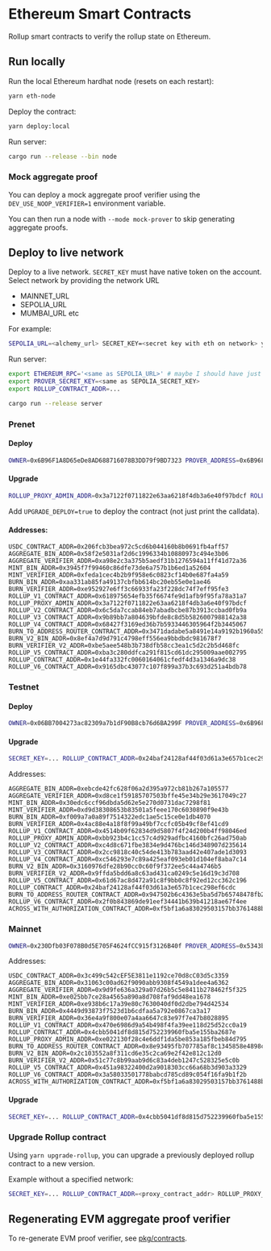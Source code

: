 # Ethereum Smart Contracts

Rollup smart contracts to verify the rollup state on Ethereum.

## Run locally

Run the local Ethereum hardhat node (resets on each restart):

```bash
yarn eth-node
```

Deploy the contract:

```bash
yarn deploy:local
```

Run server:

```bash
cargo run --release --bin node
```

### Mock aggregate proof

You can deploy a mock aggregate proof verifier using the `DEV_USE_NOOP_VERIFIER=1` environment variable.

You can then run a node with `--mode mock-prover` to skip generating aggregate proofs.

## Deploy to live network

Deploy to a live network. `SECRET_KEY` must have native token on the account. Select network by providing
the network URL

* MAINNET_URL
* SEPOLIA_URL
* MUMBAI_URL
etc

For example:

```bash
SEPOLIA_URL=<alchemy_url> SECRET_KEY=<secret key with eth on network> yarn deploy -- --network sepolia
```

Run server:

```bash
export ETHEREUM_RPC='<same as SEPOLIA_URL>' # maybe I should have just used the same env var names for hardhat deploy
export PROVER_SECRET_KEY=<same as SEPOLIA_SECRET_KEY>
export ROLLUP_CONTRACT_ADDR=...

cargo run --release server
```


### Prenet

#### Deploy

```bash
OWNER=0x6B96F1A8D65eDe8AD688716078B3DD79f9BD7323 PROVER_ADDRESS=0x6B96F1A8D65eDe8AD688716078B3DD79f9BD7323 VALIDATORS=0x6B96F1A8D65eDe8AD688716078B3DD79f9BD7323 AMOY_URL=https://polygon-amoy.g.alchemy.com/v2/9e_9NcJQ4rvg9RCsW2l7dqdbHw0VHBCf SECRET_KEY=<SECRET_KEY> GAS_PRICE_GWEI=2 yarn deploy -- --network amoy
```

#### Upgrade

```bash
ROLLUP_PROXY_ADMIN_ADDR=0x3a7122f0711822e63aa6218f4db3a6e40f97bdcf ROLLUP_CONTRACT_ADDR=0x1e44fa332fc0060164061cfedf4d3a1346a9dc38 AMOY_URL=https://polygon-amoy.g.alchemy.com/v2/9e_9NcJQ4rvg9RCsW2l7dqdbHw0VHBCf SECRET_KEY=<SECRET_KEY> yarn upgrade-rollup -- --network amoy
```

Add `UPGRADE_DEPLOY=true` to deploy the contract (not just print the calldata).

#### Addresses:

```
USDC_CONTRACT_ADDR=0x206fcb3bea972c5cd6b044160b8b0691fb4aff57
AGGREGATE_BIN_ADDR=0x58f2e5031af2d6c1996334b10880973c494e3b06
AGGREGATE_VERIFIER_ADDR=0xa98e2c3a375b5aedf31b1276594a11ff41d72a36
MINT_BIN_ADDR=0x3945f7f99460c86dfe73de6a757b1b6ed1a52604
MINT_VERIFIER_ADDR=0xfeda1cec4b2b9f958e6c0823cf14b0e687fa4a59
BURN_BIN_ADDR=0xaa331ab85fa49137cbfbb614bc20eb55e0e1ae46
BURN_VERIFIER_ADDR=0xe952927e6ff3c66933fa23f228dc74f7eff95fe3
ROLLUP_V1_CONTRACT_ADDR=0x618975654efb35f6674fe9d1afb9f95fa78a31a7
ROLLUP_PROXY_ADMIN_ADDR=0x3a7122f0711822e63aa6218f4db3a6e40f97bdcf
ROLLUP_V2_CONTRACT_ADDR=0x6c5da7ccab84eb7abadbcbe87b3913ccbad0fb9a
ROLLUP_V3_CONTRACT_ADDR=0x9b89bb7a804639bfde8c8d5b5826007988142a38
ROLLUP_V4_CONTRACT_ADDR=0x68427f3169ed36b7b5933446305964f2b3445067
BURN_TO_ADDRESS_ROUTER_CONTRACT_ADDR=0x3471dadabe5a8491e14a9192b1960a55108aea8d
BURN_V2_BIN_ADDR=0x8ef4a7d9d791c4798eff556ea9bbdbdc981678f7
BURN_VERIFIER_V2_ADDR=0xbe5aee548b3b738dfb58cc3ea1c5d2c2b5d468fc
ROLLUP_V5_CONTRACT_ADDR=0xba3c280ddfca291f815cd61dc295009aae002795
ROLLUP_CONTRACT_ADDR=0x1e44fa332fc0060164061cfedf4d3a1346a9dc38
ROLLUP_V6_CONTRACT_ADDR=0x9165dbc43077c107f899a37b3c693d251a4bdb78
```

### Testnet

#### Deploy

```bash
OWNER=0x06BB7004273ac82309a7b1dF90B8cb76d6BA299F PROVER_ADDRESS=0x6B96F1A8D65eDe8AD688716078B3DD79f9BD7323 VALIDATORS=0x6B96F1A8D65eDe8AD688716078B3DD79f9BD7323 POLYGON_URL=https://polygon-mainnet.g.alchemy.com/v2/UrFsshbLOrSG1_cPayD3OHHi0s066Shx SECRET_KEY=<SECRET_KEY> yarn deploy -- --network polygon
```

#### Upgrade

```bash
SECRET_KEY=... ROLLUP_CONTRACT_ADDR=0x24baf24128af44f03d61a3e657b1cec298ef6cdc ROLLUP_PROXY_ADMIN_ADDR=0xbb923b4c1cc57c4d929adfbc4160bfc26ad750ab  POLYGON_URL=https://polygon-mainnet.g.alchemy.com/v2/UrFsshbLOrSG1_cPayD3OHHi0s066Shx yarn upgrade-rollup -- --network polygon
```

Addresses:

```
AGGREGATE_BIN_ADDR=0xebcde42fc628f06a2d395a972cb81b267a105577
AGGREGATE_VERIFIER_ADDR=0xd8ce1f59185707503bffe45e34b29e3617049c27
MINT_BIN_ADDR=0x30edc6ccf96dbda5d62e5e270d0731dac7298f81
MINT_VERIFIER_ADDR=0xd9d38308653b83501a5feee170c6030890f9e43b
BURN_BIN_ADDR=0xf009a7a0a89f7514322edc1ae5c15ce0e1db4070
BURN_VERIFIER_ADDR=0x4ac88e4a18f8f99a49bf7ccfc05b49cf8ef41cd9
ROLLUP_V1_CONTRACT_ADDR=0x4514b09f62834d9d5807f4f24d200b4ff98046ed
ROLLUP_PROXY_ADMIN_ADDR=0xbb923b4c1cc57c4d929adfbc4160bfc26ad750ab
ROLLUP_V2_CONTRACT_ADDR=0xc4d8c671fbe3834e9d476bc146d348907d235614
ROLLUP_V3_CONTRACT_ADDR=0x2cc9818c40c54de413b783aad42e407ade1d3093
ROLLUP_V4_CONTRACT_ADDR=0xc546293e7c89a425eaf093eb01d104ef8aba7c14
BURN_V2_BIN_ADDR=0x3160976dfe28b90cc0c60f9f372ee5c44a4746b5
BURN_VERIFIER_V2_ADDR=0x9ffda5bdd6a8c63ad431ca0249c5e16d19c3d708
ROLLUP_V5_CONTRACT_ADDR=0x61d67ac8d472a91c8f9bb0c8f92ed12cc362c196
ROLLUP_CONTRACT_ADDR=0x24baf24128af44f03d61a3e657b1cec298ef6cdc
BURN_TO_ADDRESS_ROUTER_CONTRACT_ADDR=0x947502b6c4363e5ba5d7b65748478fb2ebc7319b
ROLLUP_V6_CONTRACT_ADDR=0x2f0b843869de91eef34441b639b41218ae67f4ee
ACROSS_WITH_AUTHORIZATION_CONTRACT_ADDR=0xf5bf1a6a83029503157bb3761488bb75d64002e7
```

### Mainnet

```bash
OWNER=0x230Dfb03F078B0d5E705F4624fCC915f3126B40f PROVER_ADDRESS=0x5343b904bf837befb2f5a256b0cd5fbf30503d38 VALIDATORS=0x41582701cb3117680687df80bd5a2ca971bda964,0x75eadc4a85ee07e3b60610dc383eab1b27b1c4c1,0x53b385c35d7238d44dfd591eee94fee83f6711de,0x05dc3d71e2a163e6926956bc0769c5cb8a6b9d1a,0x581c5d92e35e51191a982ebd803f92742e3c9fe3,0xbb82aef611b513965371b3d33c4d3b6c8b926f24,0xeacb0b7e37709bafb4204c0c31a2919212049975,0xf9d65db5f8952bee5ea990df79a0032eda0752b7,0x662b7930b201fbe11bcef3cdef6e8f2c8ed4983a,0x68a78d978497b0a87ff8dbeaffae8e68ad4c39dc POLYGON_URL=https://polygon-mainnet.g.alchemy.com/v2/UrFsshbLOrSG1_cPayD3OHHi0s066Shx SECRET_KEY=<SECRET_KEY> yarn deploy -- --network polygon
```

Addresses:

```
USDC_CONTRACT_ADDR=0x3c499c542cEF5E3811e1192ce70d8cC03d5c3359
AGGREGATE_BIN_ADDR=0x31063c00ad62f9090abb9308f4549a1dee4a6362
AGGREGATE_VERIFIER_ADDR=0x9d9fe636a329a07d26b5c5e8411b278462f5f325
MINT_BIN_ADDR=0xe025bb7ce28a4565a890a8d708faf9dd48ea1678
MINT_VERIFIER_ADDR=0xe938b6c17a39e80c7630040df0d2dbe794d42534
BURN_BIN_ADDR=0x4449d93873f7523d1b6cdfaa5a792e0867ca3a17
BURN_VERIFIER_ADDR=0x36e4a9f800e07a4aa6647c83e97f7e47b8028895
ROLLUP_V1_CONTRACT_ADDR=0x470e6986d9a54b498f4fa39ee118d25d52cc0a19
ROLLUP_CONTRACT_ADDR=0x4cbb5041df8d815d752239960fba5e155ba2687e
ROLLUP_PROXY_ADMIN_ADDR=0xe022130f28c4e6ddf1da5be853a185fbeb84d795
BURN_TO_ADDRESS_ROUTER_CONTRACT_ADDR=0x8e93495fb707785af8c1345858e4898c2d005f7b
BURN_V2_BIN_ADDR=0x2c103552a8f311cd6e35c2ca69e2f42e812c12d0
BURN_VERIFIER_V2_ADDR=0x51c77c8b99aab9d6c83a4deb1247c528325e5c0b
ROLLUP_V5_CONTRACT_ADDR=0x451a98322400d2a9018303cc66a68b3d903a3329
ROLLUP_V6_CONTRACT_ADDR=0x3a58033501778babcd785cd89c054f16fa9b1f2b
ACROSS_WITH_AUTHORIZATION_CONTRACT_ADDR=0xf5bf1a6a83029503157bb3761488bb75d64002e7
```

#### Upgrade

```bash
SECRET_KEY=... ROLLUP_CONTRACT_ADDR=0x4cbb5041df8d815d752239960fba5e155ba2687e ROLLUP_PROXY_ADMIN_ADDR=0xe022130f28c4e6ddf1da5be853a185fbeb84d795  POLYGON_URL=https://polygon-mainnet.g.alchemy.com/v2/UrFsshbLOrSG1_cPayD3OHHi0s066Shx yarn upgrade-rollup -- --network polygon
```

### Upgrade Rollup contract

Using `yarn upgrade-rollup`, you can upgrade a previously deployed rollup contract to a new version.

Example without a specified network:

```bash
SECRET_KEY=... ROLLUP_CONTRACT_ADDR=<proxy_contract_addr> ROLLUP_PROXY_ADMIN_ADDR=<proxy_admin_contract_addr> yarn upgrade-rollup
```

## Regenerating EVM aggregate proof verifier

To re-generate EVM proof verifier, see [pkg/contracts](/pkg/prover).
